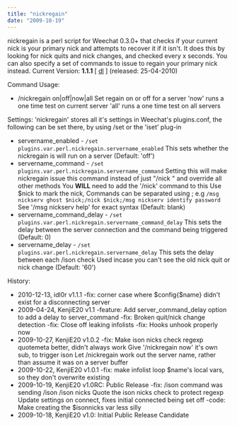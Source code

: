 ```yaml
---
title: "nickregain"
date: "2009-10-19"
---
```


nickregain is a perl script for Weechat 0.3.0+ that checks if your current nick is your primary nick and attempts to recover it if it isn't. It does this by looking for nick quits and nick changes, and checked every x seconds. You can also specify a set of commands to issue to regain your primary nick instead. Current Version: **1.1.1** \[ [dl](http://dl.getdropbox.com/u/501502/nickregain.pl) \] (released: 25-04-2010)

Command Usage:

- /nickregain on|off|now|all Set regain on or off for a server 'now' runs a one time test on current server 'all' runs a one time test on all servers

Settings: 'nickregain' stores all it's settings in Weechat's plugins.conf, the following can be set there, by using /set or the 'iset' plug-in

- servername\_enabled - `/set plugins.var.perl.nickregain.servername_enabled` This sets whether the nickregain is will run on a server (Default: 'off')
- servername\_command - `/set plugins.var.perl.nickregain.servername_command` Setting this will make nickregain issue this command instead of just "/nick " and override all other methods You **WILL** need to add the '/nick' command to this Use $nick to mark the nick, Commands can be separated using ; e.g `/msg nickserv ghost $nick;/nick $nick;/msg nickserv identify password` See '/msg nickserv help' for exact syntax (Default: blank)
- servername\_command\_delay - `/set plugins.var.perl.nickregain.servername_command_delay` This sets the delay between the server connection and the command being triggered (Default: 0)
- servername\_delay - `/set plugins.var.perl.nickregain.servername_delay` This sets the delay between each /ison check Used incase you can't see the old nick quit or nick change (Default: '60')

History:

- 2010-12-13, idl0r v1.1.1 -fix: corner case where $config{$name} didn't exist for a disconnecting server
- 2009-04-24, KenjiE20 v1.1 -feature: Add server\_command\_delay option to add a delay to server\_command -fix: Broken quit/nick change detection -fix: Close off leaking infolists -fix: Hooks unhook properly now
- 2009-10-27, KenjiE20 v1.0.2 -fix: Make ison nicks check regexp quotemeta better, didn't always work Give '/nickregain now' it's own sub, to trigger ison Let /nickregain work out the server name, rather than assume it was on a server buffer
- 2009-10-22, KenjiE20 v1.0.1 -fix: make infolist loop $name's local vars, so they don't overwrite existing
- 2009-10-19, KenjiE20 v1.0RC: Public Release -fix: /ison command was sending /ison /ison nicks Quote the ison nicks check to protect regexp Update settings on connect, fixes initial connected being set off -code: Make creating the $isonnicks var less silly
- 2009-10-18, KenjiE20 v1.0: Initial Public Release Candidate
